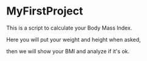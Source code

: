 # MyFirstProject
This is a script to calculate your Body Mass Index.

Here you will put your weight and height when asked, 

then we will show your BMI and analyze if it's ok.